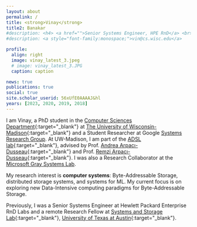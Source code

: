 ```yaml
---
layout: about
permalink: /
title: <strong>Vinay</strong>
title2: Banakar
#description: <h4> <a href="">Senior Systems Engineer, HPE RnD</a> <br> <a href="">Remote Research Fellow, UT Austin</a> </h4>
#description: <a style="font-family:monospace;">vin@cs.wisc.edu</a>

profile:
  align: right
  image: vinay_latest_3.jpeg
  # image: vinay_latest_3.JPG
  caption: caption

news: true
publications: true
social: true
site.scholar_userid: 56xUfE0AAAAJ&hl
years: [2023, 2020, 2019, 2018]
---
```


<!-- <h3><strong>Hello!</strong></h3> -->
I am Vinay, a PhD student in the [Computer Sciences Department](https://www.cs.wisc.edu/){:target="\_blank"} at [The University of Wisconsin-Madison](https://www.wisc.edu/){:target="\_blank"} and a Student Researcher at Google [Systems Research Group](https://techsysinfra.google/research/). At UW-Madison, I am part of the [ADSL lab](https://research.cs.wisc.edu/adsl/){:target="\_blank"}, advised by Prof. [Andrea Arpacı-Dusseau](http://pages.cs.wisc.edu/~dusseau/){:target="\_blank"} and Prof. [Remzi Arpacı-Dusseau](https://pages.cs.wisc.edu/~remzi/){:target="\_blank"}. I was also a Research Collaborator at the [Microsoft Gray Systems Lab](https://www.microsoft.com/en-us/research/group/gray-systems-lab/).

My research interest is **computer systems**: Byte-Addressable Storage, distributed storage systems, and systems for ML. My current focus is on exploring new Data-Intensive computing paradigms for Byte-Addressable Storage.

Previously, I was a Senior Systems Engineer at Hewlett Packard Enterprise RnD Labs and a remote Research Fellow at [Systems and Storage Lab](https://utsaslab.github.io/){:target="\_blank"}, [University of Texas at Austin](https://www.cs.utexas.edu/){:target="\_blank"}. 

<!-- I have had the pleasure collaborating with [Dr. Kimberly Keeton](https://en.wikipedia.org/wiki/Kimberly_Keeton){:target="\_blank"} [[Gen-Z persistent fabric-attached memory](http://openfam.github.io/){:target="\_blank"}], [Prof. Supreeth Shastri](https://homepage.cs.uiowa.edu/~sshastri/){:target="\_blank"} and [Prof. Arun Kumar](http://cseweb.ucsd.edu/~arunkk/){:target="\_blank"} [[GDPRBench](https://www.gdprbench.org/){:target="\_blank"}]. -->


<!-- data privacy and large scale resource (compute, network and storage) orchestration in datacenters. Especially, my recent work focuses on designing and building benchmarks for persistent fabric attached memory architecture, determining the impact of privacy regulations on storage system’s design and performance by building a benchmarking tool, and finally designing and implementing intent driven hardware provisioning and placement algorithms. -->
